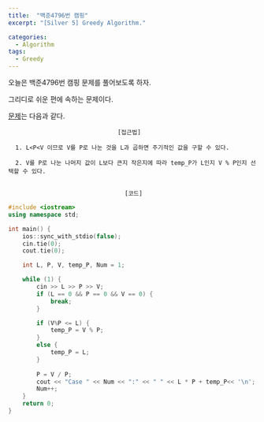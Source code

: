 ```yaml
---
title:  "백준4796번 캠핑"
excerpt: "[Silver 5] Greedy Algorithm."

categories:
  - Algorithm
tags:
  - Greedy
---
```

오늘은 백준4796번 캠핑 문제를 풀어보도록 하자.

그리디로 쉬운 편에 속하는 문제이다.

[문제](https://www.acmicpc.net/problem/4796)는 다음과 같다.


                                   [접근법]

      1. L<P<V 이므로 V를 P로 나눈 것을 L과 곱하면 주기적인 값을 구할 수 있다.

      2. V를 P로 나눈 나머지 값이 L보다 큰지 작은지에 따라 temp_P가 L인지 V % P인지 선택할 수 있다.
      
      
                                     [코드]
```c++
#include <iostream>
using namespace std;

int main() {
	ios::sync_with_stdio(false);
	cin.tie(0);
	cout.tie(0);

	int L, P, V, temp_P, Num = 1;

	while (1) {
		cin >> L >> P >> V;
		if (L == 0 && P == 0 && V == 0) {
			break;
		}

		if (V%P <= L) {
			temp_P = V % P;
		}
		else {
			temp_P = L;
		}
		
		P = V / P;
		cout << "Case " << Num << ":" << " " << L * P + temp_P<< '\n';
		Num++;
	}
	return 0;
}
```
